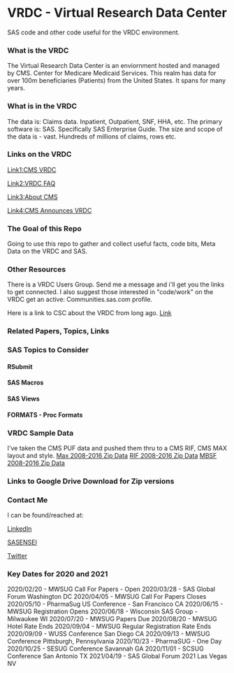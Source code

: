 # VRDC - Virtual Research Data Center
SAS code and other code useful for the VRDC environment. 

### What is the VRDC
The Virtual Research Data Center is an enviornment hosted and managed by CMS. Center for Medicare Medicaid Services.
This realm has data for over 100m beneficiaries (Patients) from the United States.
It spans for many years.

### What is in the VRDC
The data is: Claims data. Inpatient, Outpatient, SNF, HHA, etc.
The primary software is: SAS.  Specifically SAS Enterprise Guide.
The size and scope of the data is - vast. Hundreds of millions of claims, rows etc.

### Links on the VRDC
[Link1:CMS VRDC](https://www.resdac.org/cms-virtual-research-data-center-vrdc)

[Link2:VRDC FAQ](https://www.resdac.org/cms-virtual-research-data-center-vrdc-faqs)

[Link3:About CMS](https://www.cms.gov/About-CMS/Agency-Information/OMH/research-and-data/index.html)

[Link4:CMS Announces VRDC](https://www.cms.gov/newsroom/press-releases/cms-announces-new-data-sharing-tool)


### The Goal of this Repo
Going to use this repo to gather and collect useful facts, code bits, Meta Data on the VRDC and SAS.

### Other Resources
There is a VRDC Users Group.  Send me a message and i'll get you the links to get connected.
I also suggest those interested in "code/work" on the VRDC get an active: Communities.sas.com profile.

Here is a link to CSC about the VRDC from long ago. [Link](https://communities.sas.com/t5/SAS-in-Health-Care-Related/SAS-on-CCW-VRDC-Looking-to-start-a-Special-Interest-Group/td-p/356463)

### Related Papers, Topics, Links


### SAS Topics to Consider
#### RSubmit
#### SAS Macros
#### SAS Views
#### FORMATS - Proc Formats

### VRDC Sample Data
I've taken the CMS PUF data and pushed them thru to a CMS RIF, CMS MAX layout and style.
[Max 2008-2016 Zip Data](https://drive.google.com/open?id=1GVNqJx59n3h-F4slXDpszXz8WxVB-mjU)
[RIF 2008-2016 Zip Data](https://drive.google.com/open?id=15LyJkXmqz_b59-UnwP8TcQrCxDYbZi8h)
[MBSF 2008-2016 Zip Data](https://drive.google.com/open?id=1ns6AXTLh4qCJ1d8p_P3XVV34etFWHG6l)

### Links to Google Drive Download for Zip versions


### Contact Me
I can be found/reached at:

[LinkedIn](https://www.linkedin.com/in/zeketorres)

[SASENSEI](https://sasensei.com/user/zeketorres)

[Twitter](https://twitter.com/zeketorres1)


### Key Dates for 2020 and 2021
2020/02/20 - MWSUG Call For Papers - Open
2020/03/28 - SAS Global Forum Washington DC
2020/04/05 - MWSUG Call For Papers Closes
2020/05/10 - PharmaSug US Conference - San Francisco CA
2020/06/15 - MWSUG Registration Opens
2020/06/18 - Wisconsin SAS Group - Milwaukee WI
2020/07/20 - MWSUG Papers Due
2020/08/20 - MWSUG Hotel Rate Ends
2020/09/04 - MWSUG Regular Registration Rate Ends
2020/09/09 - WUSS Conference San Diego CA
2020/09/13 - MWSUG Conference Pittsburgh, Pennsylvania
2020/10/23 - PharmaSUG - One Day
2020/10/25 - SESUG Conference Savannah GA
2020/11/01 - SCSUG Conference San Antonio TX
2021/04/19 - SAS Global Forum 2021 Las Vegas NV



